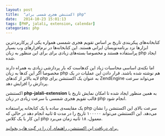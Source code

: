 ```yaml
---
layout: post
title:  "اکستنشن هجری شمسی برای php"
date:   2014-10-23 15:01:13
tags: [PHP, jalali, extension, calendar]
categories: php
---
```


کتابخانه‌های پیکربندی تاریخ بر اساس تقویم هجری شمسی همواره یکی از پرکاربردترین ابزارها نزد برنامه‌نویسان ایرانی هستند.
این کتابخانه‌ها در نرم‌افزارهای وب بسیار پراستفاده هستند و مخصوصا بسته‌های زیادی برای  برای این منظور به زبان php ایجاد شده.

اما نکته‌ی اساسی محاسبات زیاد این کدهاست که بار پردازشی زیادی به همراه دارند مخصوصا اگر این کدها به زبان php هم نوشته شده باشند. قرار دادن این عملیات در یک لایه بالاتر از کدهای php به عنوان یک اکستنشن برای ZendEngine می‌تواند سرعت پردازش را افزایش دهد.

اکستنشن **php-jalali-extension** به همین منظور ایجاد شده تا امکان نمایش تاریخ با قالب تقویم هجری شمسی با سرعت زیادی در زبان php انجام شود.

یک مقایسه‌ی ساده با یک کتابخانه پراستفاده php سرعت بالای این اکستنشن را نشان می‌دهد. این اکستنشن می‌تواند ۱۰۰۰۰۰ تاریخ را در مدت ۵ ثانیه انجام دهد در حالی که این کار با یک کلاس php معمول، ۱۸ ثانیه زمان می‌برد.

[برای دریافت این اکستنشن، راهنمای آن را در گیت هاب بخوانید.](https://github.com/mohebifar/php-jalali-extension)